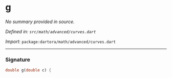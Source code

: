 # g

_No summary provided in source._

_Defined in: `src/math/advanced/curves.dart`_

_Import_: `package:dartora/math/advanced/curves.dart`


---


### Signature

```dart
double g(double c) {
```
